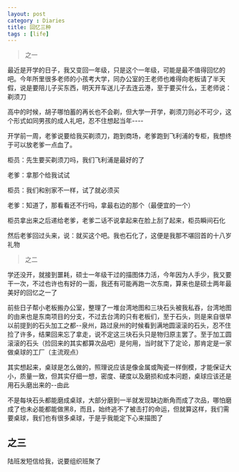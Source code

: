 ```yaml
---
layout: post
category : Diaries
title: 回忆三种
tags : [life]
---
```



> 之一

最近是开学的日子，我又变回一年级，只是这个一年级，可能是最不值得回忆的吧。今年所里很多老师的小孩考大学，同办公室的王老师也难得向老板请了半天假，说是要陪儿子买东西，明天开车送儿子去连云港，至于要买什么，王老师说：剃须刀

高中的时候，胡子哪怕蓄的再长也不会剃，但大学一开学，剃须刀则必不可少，这个形式如同男孩的成人礼吧，忍不住想起当年----

开学前一周，老爹说要给我买剃须刀，跑到商场，老爹跑到飞利浦的专柜，我想终于可以放老爹一点血了。

柜员：先生要买剃须刀吗，我们飞利浦是最好的了

老爹：拿那个给我试试

柜员：我们和别家不一样，试了就必须买

老爹：知道了，那看看还不行吗，拿最右边的那个（最便宜的一个）

柜员拿出来之后递给老爹，老爹二话不说拿起来在脸上刮了起来，柜员瞬间石化

然后老爹回过头来，说：就买这个吧。我也石化了，这便是我那不堪回首的十八岁礼物

> 之二

学还没开，就接到噩耗，硕士一年级干过的描图体力活，今年因为人手少，我又要干一次，不过也许也有好的一面，我还有可能再跑一次东南，算来也是硕士两年最美好的回忆之一了

前些日子帮小老板搬办公室，整理了一堆台湾地图和三块石头被我私吞，台湾地图的由来也是东南项目的分支，不过去台湾的只有老板们，至于石头，则是来自很早以前提到的石头加工之都--泉州，路过泉州的时候看到满地圆滚滚的石头，忍不住捡了许多，结果回来忘了拿走，说不定这三块石头只是物归原主罢了。至于加工圆滚滚的石头（捡回来的其实都算次品吧）是何用，当时就下了定论，那肯定是一家做桌球的工厂（主流观点）

其实想起来，桌球是怎么做的，照理说应该是像金属或陶瓷一样倒模，才能保证大小，质量一致，但其实仔细一想，密度、硬度以及磨损和成本问题，桌球应该还是用石头磨出来的--由此

不是每块石头都能磨成桌球，大部分磨到一半就发现缺边断角而成了次品，哪怕磨成了也未必能都能做黑8，而且，始终逃不了被击打的命运，但就算这样，我们需要桌球，我们也有很多桌球，于是乎我能定下心来描图了

## 之三 ##

陆班发短信给我，说要组织班聚了